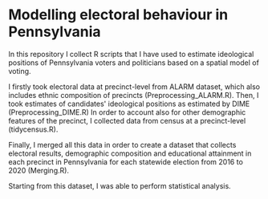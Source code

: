 # Modelling electoral behaviour in Pennsylvania

In this repository I collect R scripts that I have used to estimate ideological positions of Pennsylvania voters and politicians based on a spatial model of voting.

I firstly took electoral data at precinct-level from ALARM dataset, which also includes ethnic composition of precincts (Preprocessing_ALARM.R).
Then, I took estimates of candidates' ideological positions as estimated by DIME (Preprocessing_DIME.R)
In order to account also for other demographic features of the precinct, I collected data from census at a precinct-level (tidycensus.R).

Finally, I merged all this data in order to create a dataset that collects electoral results, demographic composition and educational attainment in each precinct in Pennsylvania for each statewide election from 2016 to 2020 (Merging.R).

Starting from this dataset, I was able to perform statistical analysis.